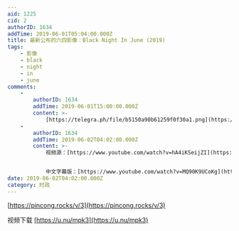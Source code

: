 ```yaml
---
aid: 1225
cid: 2
authorID: 1634
addTime: 2019-06-01T05:04:00.000Z
title: 最新公布的六四影像：Black Night In June (2019)
tags:
    - 影像
    - black
    - night
    - in
    - june
comments:
    -
        authorID: 1634
        addTime: 2019-06-01T15:00:00.000Z
        content: >-
            [https://telegra.ph/file/b5150a90b61259f0f30a1.png](https://telegra.ph/file/b5150a90b61259f0f30a1.png)
    -
        authorID: 1634
        addTime: 2019-06-02T04:02:00.000Z
        content: >-
            视频源：[https://www.youtube.com/watch?v=hA4iKSeijZI](https://www.youtube.com/watch?v=hA4iKSeijZI)


            中文字幕版：[https://www.youtube.com/watch?v=MQ90K9UCoKg](https://www.youtube.com/watch?v=MQ90K9UCoKg)
date: 2019-06-02T04:02:00.000Z
category: 时政
---
```


[https://pincong.rocks/v/3](https://pincong.rocks/v/3)

视频下载 [https://u.nu/mpk3](https://u.nu/mpk3)
